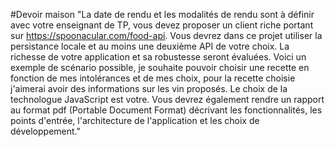 #Devoir maison
"La date de rendu et les modalités de rendu sont à définir avec votre enseignant de TP, vous devez proposer un
client riche portant sur https://spoonacular.com/food-api.
Vous devrez dans ce projet utiliser la persistance locale et au moins une deuxième API de votre choix.
La richesse de votre application et sa robustesse seront évaluées. Voici un exemple de scénario possible, je souhaite
pouvoir choisir une recette en fonction de mes intolérances et de mes choix, pour la recette choisie j'aimerai avoir
des informations sur les vin proposés. Le choix de la technologue JavaScript est votre.
Vous devrez également rendre un rapport au format pdf (Portable Document Format) décrivant les fonctionnalités,
les points d'entrée, l'architecture de l'application et les choix de développement."

